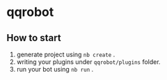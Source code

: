 # qqrobot

## How to start

1. generate project using `nb create` .
2. writing your plugins under `qqrobot/plugins` folder.
3. run your bot using `nb run` .
